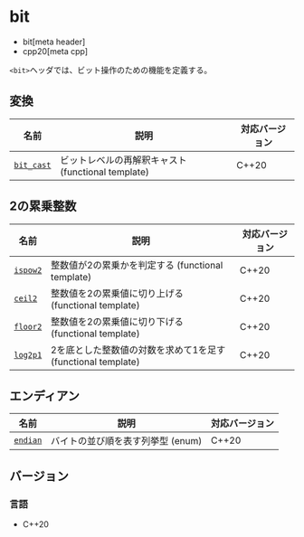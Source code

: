 # bit
* bit[meta header]
* cpp20[meta cpp]

`<bit>`ヘッダでは、ビット操作のための機能を定義する。

## 変換

| 名前 | 説明 | 対応バージョン |
|------|------|----------------|
| [`bit_cast`](bit/bit_cast.md) | ビットレベルの再解釈キャスト (functional template) | C++20 |


## 2の累乗整数

| 名前 | 説明 | 対応バージョン |
|------|------|----------------|
| [`ispow2`](bit/ispow2.md) | 整数値が2の累乗かを判定する (functional template) | C++20 |
| [`ceil2`](bit/ceil2.md)   | 整数値を2の累乗値に切り上げる (functional template) | C++20 |
| [`floor2`](bit/floor2.md) | 整数値を2の累乗値に切り下げる (functional template) | C++20 |
| [`log2p1`](bit/log2p1.md) | 2を底とした整数値の対数を求めて1を足す (functional template) | C++20 |


## エンディアン

| 名前 | 説明 | 対応バージョン |
|-------------|-----------------------------------|-------|
| [`endian`](bit/endian.md) | バイトの並び順を表す列挙型 (enum) | C++20 |


## バージョン
### 言語
- C++20

